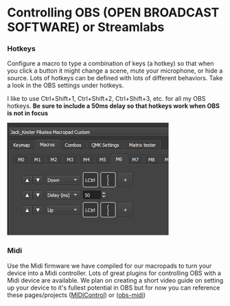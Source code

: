 # Controlling OBS (OPEN BROADCAST SOFTWARE) or Streamlabs

### Hotkeys
Configure a macro to type a combination of keys (a hotkey) so that when you click a button it might change a scene, mute your microphone, or hide a source. Lots of hotkeys can be defined with lots of different behaviors. Take a look in the OBS settings under hotkeys. 

I like to use Ctrl+Shift+1, Ctrl+Shift+2, Ctrl+Shift+3, etc. for all my OBS hotkeys. **Be sure to include a 50ms delay so that hotkeys work when OBS is not in focus**

![img](/assets/ExtraTipsAndTricks/obs-hotkeys.png)


### Midi

Use the Midi firmware we have compiled for our macropads to turn your device into a Midi controller. Lots of great plugins for controlling OBS with a Midi device are available. We plan on creating a short video guide on setting up your device to it's fullest potential in OBS but for now you can reference these pages/projects ([MIDIControl](https://obsproject.com/forum/resources/midicontrol-control-obs-soundboard-twitch-chat-with-midi-devices.940/)) or ([obs-midi](https://obsproject.com/forum/resources/obs-midi.1023/))